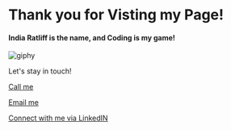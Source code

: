 
# Thank you for Visting my Page! 

<h4> India Ratliff is the name, and Coding is my game! </h4>

![giphy](https://github.com/user-attachments/assets/32a693ba-6924-4ff3-b992-22dae8980394)

Let's stay in touch! 

[Call me](tel:9018965051)

[Email me](mailto:India.ratliff@gmail.com)

[Connect with me via LinkedIN](https://www.linkedin.com/in/india-ratliff-a04aa596/)





